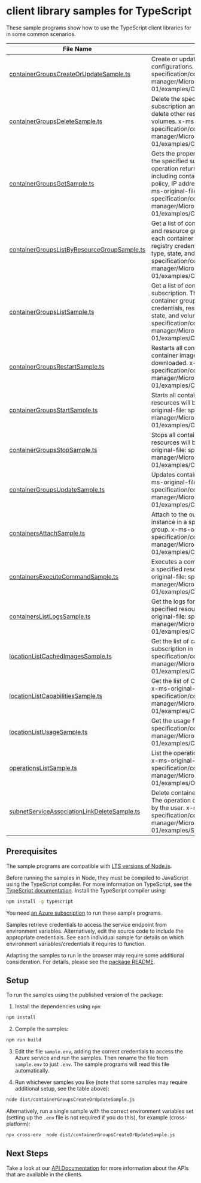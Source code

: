 # client library samples for TypeScript

These sample programs show how to use the TypeScript client libraries for in some common scenarios.

| **File Name**                                                                           | **Description**                                                                                                                                                                                                                                                                                                                                                                                                                                |
| --------------------------------------------------------------------------------------- | ---------------------------------------------------------------------------------------------------------------------------------------------------------------------------------------------------------------------------------------------------------------------------------------------------------------------------------------------------------------------------------------------------------------------------------------------- |
| [containerGroupsCreateOrUpdateSample.ts][containergroupscreateorupdatesample]           | Create or update container groups with specified configurations. x-ms-original-file: specification/containerinstance/resource-manager/Microsoft.ContainerInstance/stable/2021-10-01/examples/ContainerGroupsCreateOrUpdate.json                                                                                                                                                                                                                |
| [containerGroupsDeleteSample.ts][containergroupsdeletesample]                           | Delete the specified container group in the specified subscription and resource group. The operation does not delete other resources provided by the user, such as volumes. x-ms-original-file: specification/containerinstance/resource-manager/Microsoft.ContainerInstance/stable/2021-10-01/examples/ContainerGroupsDelete.json                                                                                                             |
| [containerGroupsGetSample.ts][containergroupsgetsample]                                 | Gets the properties of the specified container group in the specified subscription and resource group. The operation returns the properties of each container group including containers, image registry credentials, restart policy, IP address type, OS type, state, and volumes. x-ms-original-file: specification/containerinstance/resource-manager/Microsoft.ContainerInstance/stable/2021-10-01/examples/ContainerGroupsGet_Failed.json |
| [containerGroupsListByResourceGroupSample.ts][containergroupslistbyresourcegroupsample] | Get a list of container groups in a specified subscription and resource group. This operation returns properties of each container group including containers, image registry credentials, restart policy, IP address type, OS type, state, and volumes. x-ms-original-file: specification/containerinstance/resource-manager/Microsoft.ContainerInstance/stable/2021-10-01/examples/ContainerGroupsListByResourceGroup.json                   |
| [containerGroupsListSample.ts][containergroupslistsample]                               | Get a list of container groups in the specified subscription. This operation returns properties of each container group including containers, image registry credentials, restart policy, IP address type, OS type, state, and volumes. x-ms-original-file: specification/containerinstance/resource-manager/Microsoft.ContainerInstance/stable/2021-10-01/examples/ContainerGroupsList.json                                                   |
| [containerGroupsRestartSample.ts][containergroupsrestartsample]                         | Restarts all containers in a container group in place. If container image has updates, new image will be downloaded. x-ms-original-file: specification/containerinstance/resource-manager/Microsoft.ContainerInstance/stable/2021-10-01/examples/ContainerGroupsRestart.json                                                                                                                                                                   |
| [containerGroupsStartSample.ts][containergroupsstartsample]                             | Starts all containers in a container group. Compute resources will be allocated and billing will start. x-ms-original-file: specification/containerinstance/resource-manager/Microsoft.ContainerInstance/stable/2021-10-01/examples/ContainerGroupsStart.json                                                                                                                                                                                  |
| [containerGroupsStopSample.ts][containergroupsstopsample]                               | Stops all containers in a container group. Compute resources will be deallocated and billing will stop. x-ms-original-file: specification/containerinstance/resource-manager/Microsoft.ContainerInstance/stable/2021-10-01/examples/ContainerGroupsStop.json                                                                                                                                                                                   |
| [containerGroupsUpdateSample.ts][containergroupsupdatesample]                           | Updates container group tags with specified values. x-ms-original-file: specification/containerinstance/resource-manager/Microsoft.ContainerInstance/stable/2021-10-01/examples/ContainerGroupsUpdate.json                                                                                                                                                                                                                                     |
| [containersAttachSample.ts][containersattachsample]                                     | Attach to the output stream of a specific container instance in a specified resource group and container group. x-ms-original-file: specification/containerinstance/resource-manager/Microsoft.ContainerInstance/stable/2021-10-01/examples/ContainerAttach.json                                                                                                                                                                               |
| [containersExecuteCommandSample.ts][containersexecutecommandsample]                     | Executes a command for a specific container instance in a specified resource group and container group. x-ms-original-file: specification/containerinstance/resource-manager/Microsoft.ContainerInstance/stable/2021-10-01/examples/ContainerExec.json                                                                                                                                                                                         |
| [containersListLogsSample.ts][containerslistlogssample]                                 | Get the logs for a specified container instance in a specified resource group and container group. x-ms-original-file: specification/containerinstance/resource-manager/Microsoft.ContainerInstance/stable/2021-10-01/examples/ContainerListLogs.json                                                                                                                                                                                          |
| [locationListCachedImagesSample.ts][locationlistcachedimagessample]                     | Get the list of cached images on specific OS type for a subscription in a region. x-ms-original-file: specification/containerinstance/resource-manager/Microsoft.ContainerInstance/stable/2021-10-01/examples/CachedImagesList.json                                                                                                                                                                                                            |
| [locationListCapabilitiesSample.ts][locationlistcapabilitiessample]                     | Get the list of CPU/memory/GPU capabilities of a region. x-ms-original-file: specification/containerinstance/resource-manager/Microsoft.ContainerInstance/stable/2021-10-01/examples/CapabilitiesList.json                                                                                                                                                                                                                                     |
| [locationListUsageSample.ts][locationlistusagesample]                                   | Get the usage for a subscription x-ms-original-file: specification/containerinstance/resource-manager/Microsoft.ContainerInstance/stable/2021-10-01/examples/ContainerGroupUsage.json                                                                                                                                                                                                                                                          |
| [operationsListSample.ts][operationslistsample]                                         | List the operations for Azure Container Instance service. x-ms-original-file: specification/containerinstance/resource-manager/Microsoft.ContainerInstance/stable/2021-10-01/examples/OperationsList.json                                                                                                                                                                                                                                      |
| [subnetServiceAssociationLinkDeleteSample.ts][subnetserviceassociationlinkdeletesample] | Delete container group virtual network association links. The operation does not delete other resources provided by the user. x-ms-original-file: specification/containerinstance/resource-manager/Microsoft.ContainerInstance/stable/2021-10-01/examples/SubnetServiceAssociationLinkDelete.json                                                                                                                                              |

## Prerequisites

The sample programs are compatible with [LTS versions of Node.js](https://nodejs.org/about/releases/).

Before running the samples in Node, they must be compiled to JavaScript using the TypeScript compiler. For more information on TypeScript, see the [TypeScript documentation][typescript]. Install the TypeScript compiler using:

```bash
npm install -g typescript
```

You need [an Azure subscription][freesub] to run these sample programs.

Samples retrieve credentials to access the service endpoint from environment variables. Alternatively, edit the source code to include the appropriate credentials. See each individual sample for details on which environment variables/credentials it requires to function.

Adapting the samples to run in the browser may require some additional consideration. For details, please see the [package README][package].

## Setup

To run the samples using the published version of the package:

1. Install the dependencies using `npm`:

```bash
npm install
```

2. Compile the samples:

```bash
npm run build
```

3. Edit the file `sample.env`, adding the correct credentials to access the Azure service and run the samples. Then rename the file from `sample.env` to just `.env`. The sample programs will read this file automatically.

4. Run whichever samples you like (note that some samples may require additional setup, see the table above):

```bash
node dist/containerGroupsCreateOrUpdateSample.js
```

Alternatively, run a single sample with the correct environment variables set (setting up the `.env` file is not required if you do this), for example (cross-platform):

```bash
npx cross-env  node dist/containerGroupsCreateOrUpdateSample.js
```

## Next Steps

Take a look at our [API Documentation][apiref] for more information about the APIs that are available in the clients.

[containergroupscreateorupdatesample]: https://github.com/Azure/azure-sdk-for-js/blob/main/sdk/containerinstance/arm-containerinstance/samples/v9/typescript/src/containerGroupsCreateOrUpdateSample.ts
[containergroupsdeletesample]: https://github.com/Azure/azure-sdk-for-js/blob/main/sdk/containerinstance/arm-containerinstance/samples/v9/typescript/src/containerGroupsDeleteSample.ts
[containergroupsgetsample]: https://github.com/Azure/azure-sdk-for-js/blob/main/sdk/containerinstance/arm-containerinstance/samples/v9/typescript/src/containerGroupsGetSample.ts
[containergroupslistbyresourcegroupsample]: https://github.com/Azure/azure-sdk-for-js/blob/main/sdk/containerinstance/arm-containerinstance/samples/v9/typescript/src/containerGroupsListByResourceGroupSample.ts
[containergroupslistsample]: https://github.com/Azure/azure-sdk-for-js/blob/main/sdk/containerinstance/arm-containerinstance/samples/v9/typescript/src/containerGroupsListSample.ts
[containergroupsrestartsample]: https://github.com/Azure/azure-sdk-for-js/blob/main/sdk/containerinstance/arm-containerinstance/samples/v9/typescript/src/containerGroupsRestartSample.ts
[containergroupsstartsample]: https://github.com/Azure/azure-sdk-for-js/blob/main/sdk/containerinstance/arm-containerinstance/samples/v9/typescript/src/containerGroupsStartSample.ts
[containergroupsstopsample]: https://github.com/Azure/azure-sdk-for-js/blob/main/sdk/containerinstance/arm-containerinstance/samples/v9/typescript/src/containerGroupsStopSample.ts
[containergroupsupdatesample]: https://github.com/Azure/azure-sdk-for-js/blob/main/sdk/containerinstance/arm-containerinstance/samples/v9/typescript/src/containerGroupsUpdateSample.ts
[containersattachsample]: https://github.com/Azure/azure-sdk-for-js/blob/main/sdk/containerinstance/arm-containerinstance/samples/v9/typescript/src/containersAttachSample.ts
[containersexecutecommandsample]: https://github.com/Azure/azure-sdk-for-js/blob/main/sdk/containerinstance/arm-containerinstance/samples/v9/typescript/src/containersExecuteCommandSample.ts
[containerslistlogssample]: https://github.com/Azure/azure-sdk-for-js/blob/main/sdk/containerinstance/arm-containerinstance/samples/v9/typescript/src/containersListLogsSample.ts
[locationlistcachedimagessample]: https://github.com/Azure/azure-sdk-for-js/blob/main/sdk/containerinstance/arm-containerinstance/samples/v9/typescript/src/locationListCachedImagesSample.ts
[locationlistcapabilitiessample]: https://github.com/Azure/azure-sdk-for-js/blob/main/sdk/containerinstance/arm-containerinstance/samples/v9/typescript/src/locationListCapabilitiesSample.ts
[locationlistusagesample]: https://github.com/Azure/azure-sdk-for-js/blob/main/sdk/containerinstance/arm-containerinstance/samples/v9/typescript/src/locationListUsageSample.ts
[operationslistsample]: https://github.com/Azure/azure-sdk-for-js/blob/main/sdk/containerinstance/arm-containerinstance/samples/v9/typescript/src/operationsListSample.ts
[subnetserviceassociationlinkdeletesample]: https://github.com/Azure/azure-sdk-for-js/blob/main/sdk/containerinstance/arm-containerinstance/samples/v9/typescript/src/subnetServiceAssociationLinkDeleteSample.ts
[apiref]: https://docs.microsoft.com/javascript/api/@azure/arm-containerinstance?view=azure-node-preview
[freesub]: https://azure.microsoft.com/free/
[package]: https://github.com/Azure/azure-sdk-for-js/tree/main/sdk/containerinstance/arm-containerinstance/README.md
[typescript]: https://www.typescriptlang.org/docs/home.html
